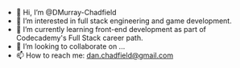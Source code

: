 - 👋 Hi, I’m @DMurray-Chadfield
- 👀 I’m interested in full stack engineering and game development.
- 🌱 I’m currently learning front-end development as part of Codecademy's Full Stack career path.
- 💞️ I’m looking to collaborate on ...
- 📫 How to reach me: dan.chadfield@gmail.com

<!---
DMurray-Chadfield/DMurray-Chadfield is a ✨ special ✨ repository because its `README.md` (this file) appears on your GitHub profile.
You can click the Preview link to take a look at your changes.
--->
